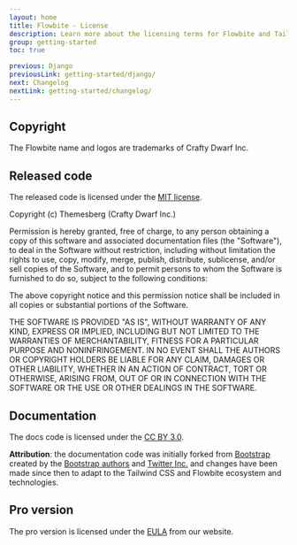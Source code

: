 ```yaml
---
layout: home
title: Flowbite - License
description: Learn more about the licensing terms for Flowbite and Tailwind CSS
group: getting-started
toc: true

previous: Django
previousLink: getting-started/django/
next: Changelog
nextLink: getting-started/changelog/
---
```


## Copyright

The Flowbite name and logos are trademarks of Crafty Dwarf Inc.

## Released code

The released code is licensed under the [MIT license](https://github.com/themesberg/flowbite/blob/main/README.md).

Copyright (c) Themesberg (Crafty Dwarf Inc.)

Permission is hereby granted, free of charge, to any person obtaining a copy
of this software and associated documentation files (the "Software"), to deal
in the Software without restriction, including without limitation the rights
to use, copy, modify, merge, publish, distribute, sublicense, and/or sell
copies of the Software, and to permit persons to whom the Software is
furnished to do so, subject to the following conditions:

The above copyright notice and this permission notice shall be included in all
copies or substantial portions of the Software.

THE SOFTWARE IS PROVIDED "AS IS", WITHOUT WARRANTY OF ANY KIND, EXPRESS OR
IMPLIED, INCLUDING BUT NOT LIMITED TO THE WARRANTIES OF MERCHANTABILITY,
FITNESS FOR A PARTICULAR PURPOSE AND NONINFRINGEMENT. IN NO EVENT SHALL THE
AUTHORS OR COPYRIGHT HOLDERS BE LIABLE FOR ANY CLAIM, DAMAGES OR OTHER
LIABILITY, WHETHER IN AN ACTION OF CONTRACT, TORT OR OTHERWISE, ARISING FROM,
OUT OF OR IN CONNECTION WITH THE SOFTWARE OR THE USE OR OTHER DEALINGS IN THE
SOFTWARE.

## Documentation

The docs code is licensed under the [CC BY 3.0](https://creativecommons.org/licenses/by/3.0/).

**Attribution**: the documentation code was initially forked from [Bootstrap](https://github.com/twbs/bootstrap) created by the [Bootstrap authors](https://github.com/twbs/bootstrap/graphs/contributors) and [Twitter Inc.](https://twitter.com/) and changes have been made since then to adapt to the Tailwind CSS and Flowbite ecosystem and technologies.

## Pro version

The pro version is licensed under the [EULA](https://flowbite.com/license/) from our website.